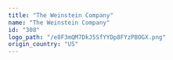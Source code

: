 ```yaml
---
title: "The Weinstein Company"
name: "The Weinstein Company"
id: "308"
logo_path: "/e8F3mQM7DkJ5SfYYDp8FYzPBOGX.png"
origin_country: "US"
---
```

